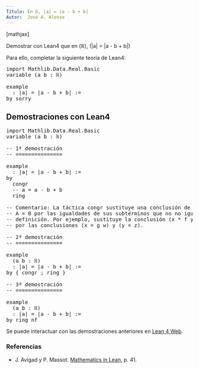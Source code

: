 ```yaml
---
Título: En ℝ, |a| = |a - b + b|
Autor:  José A. Alonso
---
```


[mathjax]

Demostrar con Lean4 que en \(ℝ\), \(|a| = |a - b + b|\)

Para ello, completar la siguiente teoría de Lean4:

<pre lang="lean">
import Mathlib.Data.Real.Basic
variable (a b : ℝ)

example
  : |a| = |a - b + b| :=
by sorry
</pre>
<!--more-->

<h2>Demostraciones con Lean4</h2>

<pre lang="lean">
import Mathlib.Data.Real.Basic
variable (a b : ℝ)

-- 1ª demostración
-- ===============

example
  : |a| = |a - b + b| :=
by
  congr
  -- a = a - b + b
  ring

-- Comentario: La táctica congr sustituye una conclusión de la forma
-- A = B por las igualdades de sus subtérminos que no no iguales por
-- definición. Por ejemplo, sustituye la conclusión (x * f y = g w * f z)
-- por las conclusiones (x = g w) y (y = z).

-- 2ª demostración
-- ===============

example
  (a b : ℝ)
  : |a| = |a - b + b| :=
by { congr ; ring }

-- 3ª demostración
-- ===============

example
  (a b : ℝ)
  : |a| = |a - b + b| :=
by ring_nf
</pre>

Se puede interactuar con las demostraciones anteriores en <a href="https://live.lean-lang.org/#url=https://raw.githubusercontent.com/jaalonso/Calculemus2/main/src/Demostracion_por_congruencia.lean" rel="noopener noreferrer" target="_blank">Lean 4 Web</a>.

<h3>Referencias</h3>

<ul>
<li> J. Avigad y P. Massot. <a href="https://bit.ly/3U4UjBk">Mathematics in Lean</a>, p. 41.</li>
</ul>
